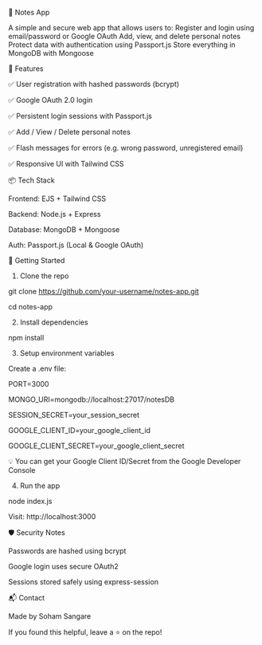 📝 Notes App

A simple and secure web app that allows users to:
Register and login using email/password or Google OAuth
Add, view, and delete personal notes
Protect data with authentication using Passport.js
Store everything in MongoDB with Mongoose

🔐 Features

✅ User registration with hashed passwords (bcrypt)

✅ Google OAuth 2.0 login

✅ Persistent login sessions with Passport.js

✅ Add / View / Delete personal notes

✅ Flash messages for errors (e.g. wrong password, unregistered email)

✅ Responsive UI with Tailwind CSS


📦 Tech Stack

Frontend: EJS + Tailwind CSS

Backend: Node.js + Express

Database: MongoDB + Mongoose

Auth: Passport.js (Local & Google OAuth)


🚀 Getting Started

1. Clone the repo

git clone https://github.com/your-username/notes-app.git

cd notes-app



2. Install dependencies

npm install



3. Setup environment variables

Create a .env file:

PORT=3000

MONGO_URI=mongodb://localhost:27017/notesDB

SESSION_SECRET=your_session_secret

GOOGLE_CLIENT_ID=your_google_client_id

GOOGLE_CLIENT_SECRET=your_google_client_secret



💡 You can get your Google Client ID/Secret from the Google Developer Console



4. Run the app

node index.js

Visit: http://localhost:3000



🛡 Security Notes

Passwords are hashed using bcrypt

Google login uses secure OAuth2

Sessions stored safely using express-session



📬 Contact

Made by Soham Sangare

If you found this helpful, leave a ⭐ on the repo!

